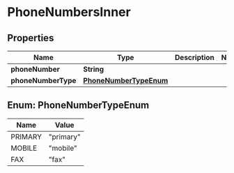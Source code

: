 # PhoneNumbersInner

## Properties
Name | Type | Description | Notes
------------ | ------------- | ------------- | -------------
**phoneNumber** | **String** |  | 
**phoneNumberType** | [**PhoneNumberTypeEnum**](#PhoneNumberTypeEnum) |  | 

<a name="PhoneNumberTypeEnum"></a>
## Enum: PhoneNumberTypeEnum
Name | Value
---- | -----
PRIMARY | &quot;primary&quot;
MOBILE | &quot;mobile&quot;
FAX | &quot;fax&quot;
